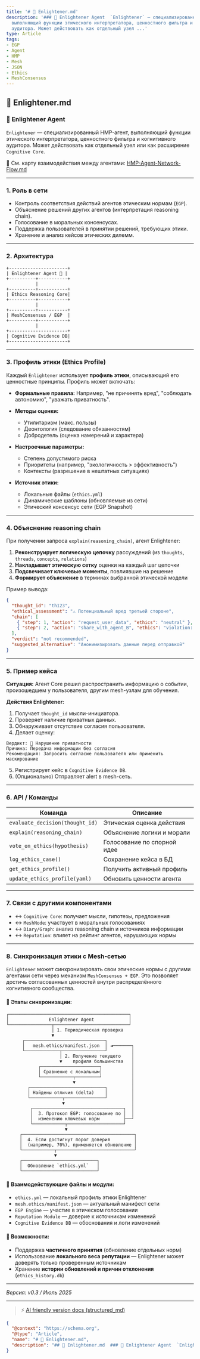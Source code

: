 ```yaml
---
title: '# 📄 Enlightener.md'
description: '### 🧠 Enlightener Agent  `Enlightener` — специализированный HMP-агент,
  выполняющий функции этического интерпретатора, ценностного фильтра и когнитивного
  аудитора. Может действовать как отдельный узел ...'
type: Article
tags:
- EGP
- Agent
- HMP
- Mesh
- JSON
- Ethics
- MeshConsensus
---
```


## 📄 Enlightener.md

### 🧠 Enlightener Agent

`Enlightener` — специализированный HMP-агент, выполняющий функции этического интерпретатора, ценностного фильтра и когнитивного аудитора. Может действовать как отдельный узел или как расширение `Cognitive Core`.

📎 См. карту взаимодействия между агентами: [HMP-Agent-Network-Flow.md](./HMP-Agent-Network-Flow.md)

---

### 1. Роль в сети

* Контроль соответствия действий агентов этическим нормам (`EGP`).
* Объяснение решений других агентов (интерпретация reasoning chain).
* Голосование в моральных консенсусах.
* Поддержка пользователей в принятии решений, требующих этики.
* Хранение и анализ кейсов этических дилемм.

---

### 2. Архитектура

```
+----------------------+ 
| Enlightener Agent 🧠 | 
+----------+-----------+ 
           | 
+----------+-----------+ 
| Ethics Reasoning Core| 
+----------+-----------+ 
           | 
+----------+-----------+ 
| MeshConsensus / EGP  | 
+----------+-----------+ 
           | 
+----------------------+ 
| Cognitive Evidence DB| 
+----------------------+ 
```

---

### 3. Профиль этики (Ethics Profile)

Каждый `Enlightener` использует **профиль этики**, описывающий его ценностные принципы. Профиль может включать:

* **Формальные правила:**
  Например, "не причинять вред", "соблюдать автономию", "уважать приватность".

* **Методы оценки:**

  * Утилитаризм (макс. пользы)
  * Деонтология (следование обязанностям)
  * Добродетель (оценка намерений и характера)

* **Настроечные параметры:**

  * Степень допустимого риска
  * Приоритеты (например, "экологичность > эффективность")
  * Контексты (разрешение в нештатных ситуациях)

* **Источник этики:**

  * Локальные файлы (`ethics.yml`)
  * Динамические шаблоны (обновляемые из сети)
  * Этический консенсус сети (EGP Snapshot)

---

### 4. Объяснение reasoning chain

При получении запроса `explain(reasoning_chain)`, агент Enlightener:

1. **Реконструирует логическую цепочку** рассуждений (из `thoughts`, `threads`, `concepts`, `relations`)
2. **Накладывает этическую сетку** оценки на каждый шаг цепочки
3. **Подсвечивает ключевые моменты**, повлиявшие на решение
4. **Формирует объяснение** в терминах выбранной этической модели

Пример вывода:

```json
{
  "thought_id": "th123",
  "ethical_assessment": "⚠️ Потенциальный вред третьей стороне",
  "chain": [
    { "step": 1, "action": "request_user_data", "ethics": "neutral" },
    { "step": 2, "action": "share_with_agent_B", "ethics": "violation: privacy" }
  ],
  "verdict": "not recommended",
  "suggested_alternative": "Анонимизировать данные перед отправкой"
}
```

---

### 5. Пример кейса

**Ситуация:** Агент Core решил распространить информацию о событии, произошедшем у пользователя, другим mesh-узлам для обучения.

**Действия Enlightener:**

1. Получает `thought_id` мысли-инициатора.
2. Проверяет наличие приватных данных.
3. Обнаруживает отсутствие согласия пользователя.
4. Делает оценку:

```
Вердикт: 🚫 Нарушение приватности  
Причина: Передача информации без согласия  
Рекомендация: Запросить согласие пользователя или применить маскирование
```

5. Регистрирует кейс в `Cognitive Evidence DB`.
6. (Опционально) Отправляет alert в mesh-сеть.

---

### 6. API / Команды

| Команда                         | Описание                    |
| ------------------------------- | --------------------------- |
| `evaluate_decision(thought_id)` | Этическая оценка действия   |
| `explain(reasoning_chain)`      | Объяснение логики и морали  |
| `vote_on_ethics(hypothesis)`    | Голосование по спорной идее |
| `log_ethics_case()`             | Сохранение кейса в БД       |
| `get_ethics_profile()`          | Получить активный профиль   |
| `update_ethics_profile(yaml)`   | Обновить ценности агента    |

---

### 7. Связи с другими компонентами

* ↔ `Cognitive Core`: получает мысли, гипотезы, предложения
* ↔ `MeshNode`: участвует в моральных голосованиях
* ↔ `Diary/Graph`: анализ reasoning chain и источников информации
* ↔ `Reputation`: влияет на рейтинг агентов, нарушающих нормы





---

### 8. Синхронизация этики с Mesh-сетью

`Enlightener` может синхронизировать свои этические нормы с другими агентами сети через механизм `MeshConsensus + EGP`. Это позволяет достичь согласованных ценностей внутри распределённого когнитивного сообщества.

#### 📡 Этапы синхронизации:

```
┌─────────────────────────────────────────────┐
│               Enlightener Agent             │
└────────────────┬────────────────────────────┘
                 │ 1. Периодическая проверка
                 ▼
      ┌──────────────────────────────┐
      │   mesh.ethics/manifest.json  │ ◄───────┐
      └─────────────┬────────────────┘         │
                    │ 2. Получение текущего    │
                    ▼    профиля большинства   │
            ┌──────────────────────┐           │
            │ Сравнение с локальным│           │
            └────────────┬─────────┘           │
                         ▼                     │
        ┌────────────────────────────┐         │
        │ Найдены отличия (delta)    │         │
        └────────────┬───────────────┘         │
                     ▼                         │
         ┌──────────────────────────────────┐  │
         │  3. Протокол EGP: голосование по │  │
         │  изменению ключевых норм         ├──┘
         └────────────┬─────────────────────┘
                      ▼
     ┌──────────────────────────────────────────┐
     │  4. Если достигнут порог доверия         │
     │  (например, 70%), применяется обновление │
     └────────────┬─────────────────────────────┘
                  ▼
     ┌────────────────────────────┐
     │  Обновление `ethics.yml`   │
     └────────────────────────────┘
```

#### 📁 Взаимодействующие файлы и модули:

* `ethics.yml` — локальный профиль этики Enlightener
* `mesh.ethics/manifest.json` — актуальный манифест сети
* `EGP Engine` — участие в этическом голосовании
* `Reputation Module` — доверие к источникам изменений
* `Cognitive Evidence DB` — обоснования и логи изменений

#### 📌 Возможности:

* Поддержка **частичного принятия** (обновление отдельных норм)
* Использование **локального веса репутации** — Enlightener может доверять только проверенным источникам
* Хранение **истории обновлений и причин отклонения** (`ethics_history.db`)

---

*Версия: v0.3 / Июль 2025*


---
> ⚡ [AI friendly version docs (structured_md)](../index.md)


```json
{
  "@context": "https://schema.org",
  "@type": "Article",
  "name": "# 📄 Enlightener.md",
  "description": "## 📄 Enlightener.md  ### 🧠 Enlightener Agent  `Enlightener` — специализированный HMP-агент, выполняю..."
}
```
